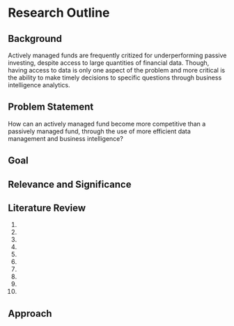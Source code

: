 # Research Outline

## Background

Actively managed funds are frequently critized for underperforming passive investing, despite access to large quantities of financial data.  Though, having access to data is only one aspect of the problem and more critical is the ability to make timely decisions to specific questions through business intelligence analytics.

## Problem Statement

How can an actively managed fund become more competitive than a passively managed fund, through the use of more efficient data management and business intelligence?

## Goal

## Relevance and Significance

## Literature Review

1.
2.
3.
4.
5.
6.
7.
8.
9.
10.

## Approach
